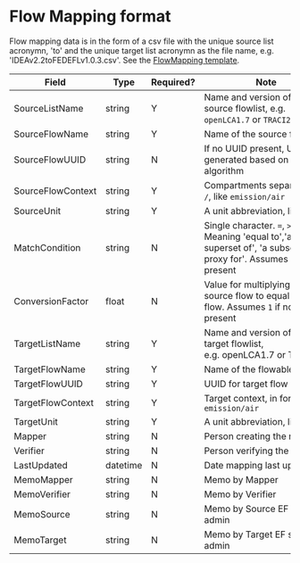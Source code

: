 # Flow Mapping format

Flow mapping data is in the form of a csv file with the unique source list acronymn, 'to' and the unique target list acronymn as the file name, e.g. 'IDEAv2.2toFEDEFLv1.0.3.csv'.
See the [FlowMapping template](FlowMapping.csv).

Field | Type | Required? | Note |
----- | ---- | --------  | ----------- |
SourceListName | string | Y | Name and version of the source flowlist, e.g. `openLCA1.7` or `TRACI2.1` |
SourceFlowName | string | Y | Name of the source flow |
SourceFlowUUID | string | N | If no UUID present, UUID generated based on olca algorithm|
SourceFlowContext | string | Y | Compartments separated by `/`, like `emission/air`|
SourceUnit | string | Y | A unit abbreviation, like `kg`|
MatchCondition | string | N |Single character. `=`, `>`,`<`,`~`. Meaning 'equal to','a superset of', 'a subset of', 'a proxy for'. Assumes `=` if not present |
ConversionFactor | float | N | Value for multiplying with source flow to equal target flow. Assumes `1` if not   present |
TargetListName | string | Y | Name and version of the target flowlist, e.g. openLCA1.7 or TRACI2.1
TargetFlowName | string | Y | Name of the flowable |
TargetFlowUUID | string| Y| UUID for target flow |
TargetFlowContext | string | Y | Target context, in form like `emission/air` |
TargetUnit | string | Y | A unit abbreviation, like `kg`|
Mapper | string | N | Person creating the mapping |
Verifier | string | N | Person verifying the mapping |
LastUpdated | datetime | N | Date mapping last updated |
MemoMapper | string | N	| Memo by Mapper
MemoVerifier |	string | N | Memo by Verifier
MemoSource | string	| N |	Memo by Source EF system admin
MemoTarget | string	| N	| Memo by Target EF system admin

